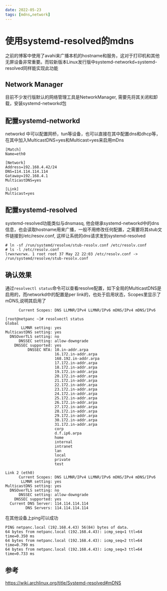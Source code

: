 ```yaml
---
date: 2022-05-23
tags: [mdns,network]
---
```


# 使用systemd-resolved的mdns

之前的博客中使用了avahi来广播本机的hostname和服务，这对于打印机和其他无屏设备非常重要。而较新版本Linux发行版中systemd-networkd+systemd-resolved同样能实现此功能

## Network Manager

目前不少发行版默认的网络管理工具是NetworkManager, 需要先将其关闭和卸载，安装systemd-networkd包

## 配置systemd-networkd

networkd 中可以配置网桥，tun等设备，也可以直接在其中配置dns和dhcp等，在其中加入MulticastDNS=yes和Multicast=yes来启用mDns
```
[Match]
Name=eth0

[Network]
Address=192.168.4.42/24
DNS=114.114.114.114
Gataway=192.168.4.1
MulticastDNS=yes

[Link]
Multicast=yes
```

## 配置systemd-resolved

systemd-resolved功能类似与dnsmasq, 他会继承systemd-networkd中的dns信息，也会读取hostname用来广播，一般不用修改任何配置，之需要将其stub文件链接到/etc/resov.conf, 这样让系统的dns请求发到systemd-resolved

```
# ln -sf /run/systemd/resolve/stub-resolv.conf /etc/resolv.conf
# ls -l /etc/resolv.conf
lrwxrwxrwx. 1 root root 37 May 22 22:03 /etc/resolv.conf -> /run/systemd/resolve/stub-resolv.conf
```

## 确认效果

通过`resolvectl status`命令可以查看resolve配置，如下全局的MulticastDNS是启用的，而networkd中的配置是per link的，也处于启用状态，Scopes里显示了mDNS,说明其启用了  

```
      Current Scopes: DNS LLMNR/IPv4 LLMNR/IPv6 mDNS/IPv4 mDNS/IPv6
```

```
[root@netpanc ~]# resolvectl status
Global
       LLMNR setting: yes
MulticastDNS setting: yes
  DNSOverTLS setting: no
      DNSSEC setting: allow-downgrade
    DNSSEC supported: yes
          DNSSEC NTA: 10.in-addr.arpa
                      16.172.in-addr.arpa
                      168.192.in-addr.arpa
                      17.172.in-addr.arpa
                      18.172.in-addr.arpa
                      19.172.in-addr.arpa
                      20.172.in-addr.arpa
                      21.172.in-addr.arpa
                      22.172.in-addr.arpa
                      23.172.in-addr.arpa
                      24.172.in-addr.arpa
                      25.172.in-addr.arpa
                      26.172.in-addr.arpa
                      27.172.in-addr.arpa
                      28.172.in-addr.arpa
                      29.172.in-addr.arpa
                      30.172.in-addr.arpa
                      31.172.in-addr.arpa
                      corp
                      d.f.ip6.arpa
                      home
                      internal
                      intranet
                      lan
                      local
                      private
                      test

Link 2 (eth0)
      Current Scopes: DNS LLMNR/IPv4 LLMNR/IPv6 mDNS/IPv4 mDNS/IPv6
       LLMNR setting: yes
MulticastDNS setting: yes
  DNSOverTLS setting: no
      DNSSEC setting: allow-downgrade
    DNSSEC supported: yes
  Current DNS Server: 114.114.114.114
         DNS Servers: 114.114.114.114
```

在其他设备上ping可以成功

```
PING netpanc.local (192.168.4.43) 56(84) bytes of data.
64 bytes from netpanc.local (192.168.4.43): icmp_seq=1 ttl=64 time=0.350 ms
64 bytes from netpanc.local (192.168.4.43): icmp_seq=2 ttl=64 time=0.799 ms
64 bytes from netpanc.local (192.168.4.43): icmp_seq=3 ttl=64 time=0.733 ms
```

## 参考

https://wiki.archlinux.org/title/Systemd-resolved#mDNS
